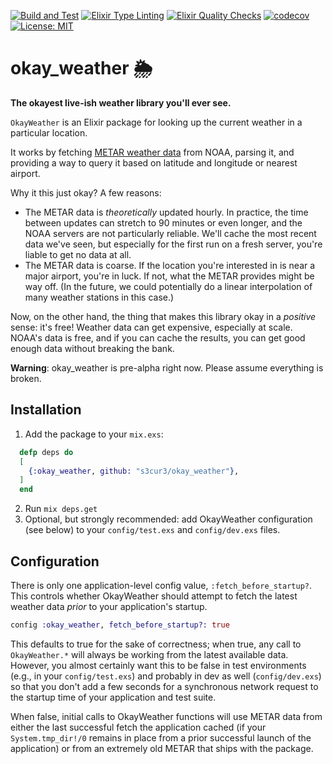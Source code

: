 [![Build and Test](https://github.com/s3cur3/okay_weather/actions/workflows/elixir-build-and-test.yml/badge.svg)](https://github.com/s3cur3/okay_weather/actions/workflows/elixir-build-and-test.yml) [![Elixir Type Linting](https://github.com/s3cur3/okay_weather/actions/workflows/elixir-dialyzer.yml/badge.svg?branch=main)](https://github.com/s3cur3/okay_weather/actions/workflows/elixir-dialyzer.yml) [![Elixir Quality Checks](https://github.com/s3cur3/okay_weather/actions/workflows/elixir-quality-checks.yml/badge.svg)](https://github.com/s3cur3/okay_weather/actions/workflows/elixir-quality-checks.yml) [![codecov](https://codecov.io/gh/s3cur3/okay_weather/branch/main/graph/badge.svg?token=98RJZ7WK8R)](https://codecov.io/gh/s3cur3/okay_weather) [![License: MIT](https://img.shields.io/badge/License-MIT-blue.svg)](https://github.com/s3cur3/okay_weather/blob/main/LICENSE)

# okay_weather 🌦

**The okayest live-ish weather library you'll ever see.**

`OkayWeather` is an Elixir package for looking up the current weather in a particular location.

It works by fetching [METAR weather data](https://en.wikipedia.org/wiki/METAR) from NOAA, parsing it, and providing a way to query it based on latitude and longitude or nearest airport.

Why it this just okay? A few reasons:

- The METAR data is *theoretically* updated hourly. In practice, the time between updates can stretch to 90 minutes or even longer, and the NOAA servers are not particularly reliable. We'll cache the most recent data we've seen, but especially for the first run on a fresh server, you're liable to get no data at all.
- The METAR data is coarse. If the location you're interested in is near a major airport, you're in luck. If not, what the METAR provides might be way off. (In the future, we could potentially do a linear interpolation of many weather stations in this case.)

Now, on the other hand, the thing that makes this library okay in a *positive* sense: it's free! Weather data can get expensive, especially at scale. NOAA's data is free, and if you can cache the results, you can get good enough data without breaking the bank.

**Warning**: okay_weather is pre-alpha right now. Please assume everything is broken.


## Installation

1. Add the package to your `mix.exs`:
```elixir
  defp deps do
  [
    {:okay_weather, github: "s3cur3/okay_weather"},
  ]
  end
```
2. Run `mix deps.get`
3. Optional, but strongly recommended: add OkayWeather configuration
    (see below) to your `config/test.exs` and `config/dev.exs` files.

## Configuration

There is only one application-level config value, `:fetch_before_startup?`.
This controls whether OkayWeather should attempt to fetch the latest 
weather data *prior* to your application's startup.

```elixir
config :okay_weather, fetch_before_startup?: true
```

This defaults to true for the sake of correctness; when true, any call
to `OkayWeather.*` will always be working from the latest available data.
However, you almost certainly want this to be false in test environments
(e.g., in your `config/test.exs`) and probably in dev as well 
(`config/dev.exs`) so that you don't add a few seconds for a synchronous
network request to the startup time of your application and test suite.

When false, initial calls to OkayWeather functions will use METAR data from
either the last successful fetch the application cached (if your 
`System.tmp_dir!/0` remains in place from a prior successful launch of the
application) or from an extremely old METAR that ships with the package.
